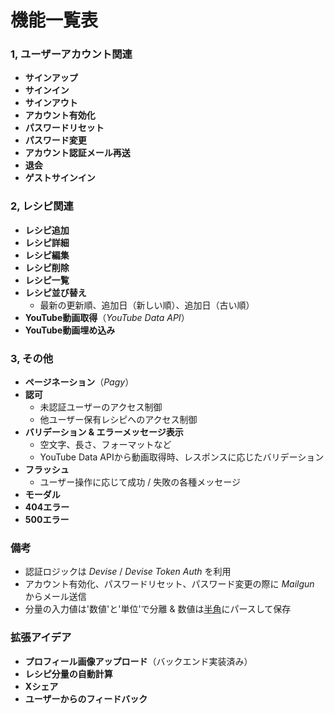 # 機能一覧表

### 1, ユーザーアカウント関連
- **サインアップ**
- **サインイン**
- **サインアウト**
- **アカウント有効化**
- **パスワードリセット**
- **パスワード変更**
- **アカウント認証メール再送**
- **退会**
- **ゲストサインイン**

### 2, レシピ関連
- **レシピ追加**
- **レシピ詳細**
- **レシピ編集**
- **レシピ削除**
- **レシピ一覧**
- **レシピ並び替え**
  - 最新の更新順、追加日（新しい順）、追加日（古い順）
- **YouTube動画取得**（_YouTube Data API_）
- **YouTube動画埋め込み**

### 3, その他
- **ページネーション**（_Pagy_）
- **認可**
  - 未認証ユーザーのアクセス制御
  - 他ユーザー保有レシピへのアクセス制御
- **バリデーション & エラーメッセージ表示**
  - 空文字、長さ、フォーマットなど
  - YouTube Data APIから動画取得時、レスポンスに応じたバリデーション
- **フラッシュ**
  - ユーザー操作に応じて成功 / 失敗の各種メッセージ
- **モーダル**
- **404エラー**
- **500エラー**

### 備考
- 認証ロジックは _Devise_ / _Devise Token Auth_ を利用
- アカウント有効化、パスワードリセット、パスワード変更の際に _Mailgun_ からメール送信
- 分量の入力値は'数値'と'単位'で分離 & 数値は<u>半角</u>にパースして保存

### 拡張アイデア
- **プロフィール画像アップロード**（バックエンド実装済み）
- **レシピ分量の自動計算**
- **Xシェア**
- **ユーザーからのフィードバック**